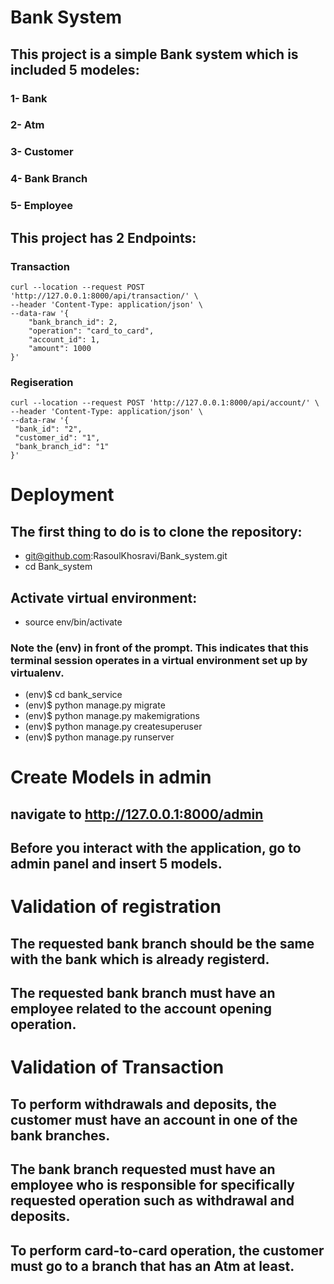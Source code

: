 # Bank System
## This project is a simple Bank system which is included 5 modeles:
### 1- Bank
### 2- Atm
### 3- Customer
### 4- Bank Branch
### 5- Employee
## This project has 2 Endpoints:
### Transaction
```curl
curl --location --request POST 'http://127.0.0.1:8000/api/transaction/' \
--header 'Content-Type: application/json' \
--data-raw '{
    "bank_branch_id": 2,
    "operation": "card_to_card",
    "account_id": 1,
    "amount": 1000
}'
```
### Regiseration
```curl
curl --location --request POST 'http://127.0.0.1:8000/api/account/' \
--header 'Content-Type: application/json' \
--data-raw '{
 "bank_id": "2",
 "customer_id": "1",
 "bank_branch_id": "1"
}'
```
# Deployment
## The first thing to do is to clone the repository:
- git@github.com:RasoulKhosravi/Bank_system.git
- cd Bank_system

## Activate virtual environment:
- source env/bin/activate

### Note the (env) in front of the prompt. This indicates that this terminal session operates in a virtual environment set up by virtualenv.

- (env)$ cd bank_service
- (env)$ python manage.py migrate
- (env)$ python manage.py makemigrations
- (env)$ python manage.py createsuperuser
- (env)$ python manage.py runserver

# Create Models in admin 
## navigate to http://127.0.0.1:8000/admin
## Before you interact with the application, go to admin panel and insert 5 models.

# Validation of registration

## The requested bank branch should be the same with the bank which is already registerd.
## The requested bank branch must have an employee related to the account opening operation.

# Validation of Transaction 

## To perform withdrawals and deposits, the customer must have an account in one of the bank branches.
## The bank branch requested must have an employee who is responsible for specifically requested operation such as withdrawal and deposits.
## To perform card-to-card operation, the customer must go to a branch that has an Atm at least.
